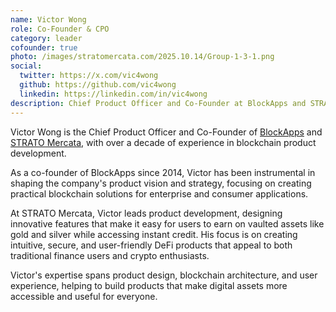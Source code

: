```yaml
---
name: Victor Wong
role: Co-Founder & CPO
category: leader
cofounder: true
photo: /images/stratomercata.com/2025.10.14/Group-1-3-1.png
social:
  twitter: https://x.com/vic4wong
  github: https://github.com/vic4wong
  linkedin: https://linkedin.com/in/vic4wong
description: Chief Product Officer and Co-Founder at BlockApps and STRATO Mercata, designing innovative DeFi products that bridge traditional and digital assets.
---
```


Victor Wong is the Chief Product Officer and Co-Founder of [BlockApps](https://blockapps.net) and [STRATO Mercata](https://stratomercata.com), with over a decade of experience in blockchain product development.

As a co-founder of BlockApps since 2014, Victor has been instrumental in shaping the company's product vision and strategy, focusing on creating practical blockchain solutions for enterprise and consumer applications.

At STRATO Mercata, Victor leads product development, designing innovative features that make it easy for users to earn on vaulted assets like gold and silver while accessing instant credit. His focus is on creating intuitive, secure, and user-friendly DeFi products that appeal to both traditional finance users and crypto enthusiasts.

Victor's expertise spans product design, blockchain architecture, and user experience, helping to build products that make digital assets more accessible and useful for everyone.
